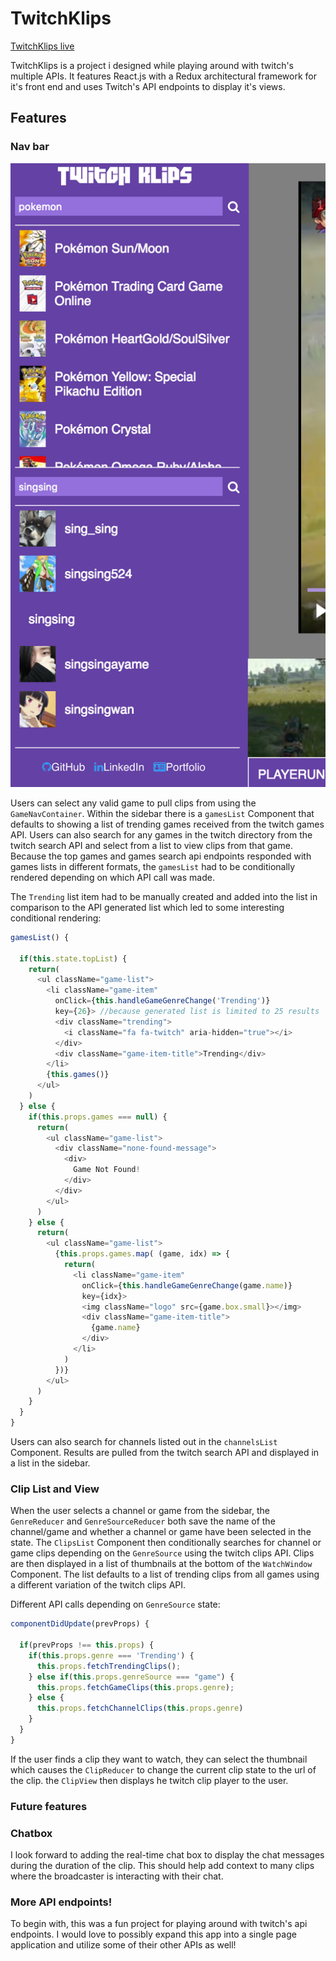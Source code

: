 # TwitchKlips

[TwitchKlips live](http://www.twitchklips.site)

TwitchKlips is a project i designed while playing around with twitch's multiple APIs. It features React.js with a Redux architectural framework for it's front end and uses Twitch's API endpoints to display it's views.

## Features

### Nav bar

![image of nav bar](docs/navbar.png)

  Users can select any valid game to pull clips from using the `GameNavContainer`. Within the sidebar there is a `gamesList` Component that defaults to showing a list of trending games received from the twitch games API. Users can also search for any games in the twitch directory from the twitch search API and select from a list to view clips from that game. Because the top games and games search api endpoints responded with games lists in different formats, the `gamesList` had to be conditionally rendered depending on which API call was made.


  The `Trending` list item had to be manually created and added into the list in comparison to the API generated list which led to some interesting conditional rendering:

  ```javascript
  gamesList() {

    if(this.state.topList) {
      return(
        <ul className="game-list">
          <li className="game-item"
            onClick={this.handleGameGenreChange('Trending')}
            key={26}> //because generated list is limited to 25 results
            <div className="trending">
              <i className="fa fa-twitch" aria-hidden="true"></i>
            </div>
            <div className="game-item-title">Trending</div>
          </li>
          {this.games()}
        </ul>
      )
    } else {
      if(this.props.games === null) {
        return(
          <ul className="game-list">
            <div className="none-found-message">
              <div>
                Game Not Found!
              </div>
            </div>
          </ul>
        )
      } else {
        return(
          <ul className="game-list">
            {this.props.games.map( (game, idx) => {
              return(
                <li className="game-item"
                  onClick={this.handleGameGenreChange(game.name)}
                  key={idx}>
                  <img className="logo" src={game.box.small}></img>
                  <div className="game-item-title">
                    {game.name}
                  </div>
                </li>
              )
            })}
          </ul>
        )
      }
    }
  }

  ```

  Users can also search for channels listed out in the `channelsList` Component. Results are pulled from the twitch search API and displayed in a list in the sidebar.

### Clip List and View

  When the user selects a channel or game from the sidebar, the `GenreReducer` and `GenreSourceReducer` both save the name of the channel/game and whether a channel or game have been selected in the state. The `ClipsList` Component then conditionally searches for channel or game clips depending on the `GenreSource` using the twitch clips API. Clips are then displayed in a list of thumbnails at the bottom of the `WatchWindow` Component. The list defaults to a list of trending clips from all games using a different variation of the twitch clips API.

  Different API calls depending on `GenreSource` state:

  ```javascript
  componentDidUpdate(prevProps) {

    if(prevProps !== this.props) {
      if(this.props.genre === 'Trending') {
        this.props.fetchTrendingClips();
      } else if(this.props.genreSource === "game") {
        this.props.fetchGameClips(this.props.genre);
      } else {
        this.props.fetchChannelClips(this.props.genre)
      }
    }
  }
  ```

  If the user finds a clip they want to watch, they can select the thumbnail which causes the `ClipReducer` to change the current clip state to the url of the clip. the `ClipView` then displays he twitch clip player to the user.

### Future features

### Chatbox

  I look forward to adding the real-time chat box to display the chat messages during the duration of the clip. This should help add context to many clips where the broadcaster is interacting with their chat.

### More API endpoints!

  To begin with, this was a fun project for playing around with twitch's api endpoints. I would love to possibly expand this app into a single page application and utilize some of their other APIs as well!
